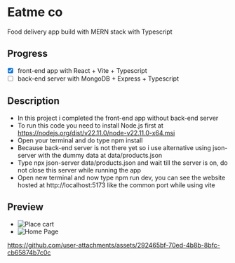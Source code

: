 # Eatme co
Food delivery app build with MERN stack with Typescript

## Progress
- [x] front-end app with React + Vite + Typescript
- [ ] back-end server with MongoDB + Express + Typescript

## Description
* In this project i completed the front-end app without back-end server
* To run this code you need to install Node.js first at https://nodejs.org/dist/v22.11.0/node-v22.11.0-x64.msi
* Open your terminal and do type npm install
* Because back-end server is not there yet so i use alternative using json-server with the dummy data at data/products.json
* Type npx json-server data/products.json and wait till the server is on, do not close this server while running the app
* Open new terminal and now type npm run dev, you can see the website hosted at http://localhost:5173 like the common port while using vite

## Preview
* ![Place cart](https://github.com/user-attachments/assets/d82b987e-6cbe-4868-b9e2-658a088a5eab)
* ![Home Page](https://github.com/user-attachments/assets/594ed037-1dce-4bd4-b599-a28314c1f6b9)

https://github.com/user-attachments/assets/292465bf-70ed-4b8b-8bfc-cb65874b7c0c
